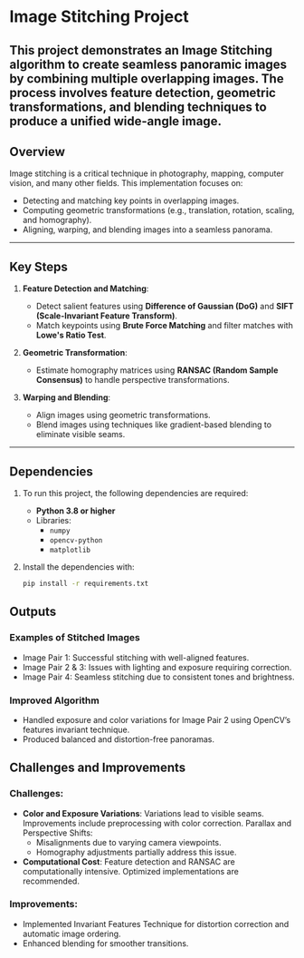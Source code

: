 # Image Stitching Project

This project demonstrates an **Image Stitching** algorithm to create seamless panoramic images by combining multiple overlapping images. The process involves feature detection, geometric transformations, and blending techniques to produce a unified wide-angle image.
---

## Overview

Image stitching is a critical technique in photography, mapping, computer vision, and many other fields. This implementation focuses on:
- Detecting and matching key points in overlapping images.
- Computing geometric transformations (e.g., translation, rotation, scaling, and homography).
- Aligning, warping, and blending images into a seamless panorama.

---

## Key Steps

1. **Feature Detection and Matching**:
   - Detect salient features using **Difference of Gaussian (DoG)** and **SIFT (Scale-Invariant Feature Transform)**.
   - Match keypoints using **Brute Force Matching** and filter matches with **Lowe's Ratio Test**.

2. **Geometric Transformation**:
   - Estimate homography matrices using **RANSAC (Random Sample Consensus)** to handle perspective transformations.

3. **Warping and Blending**:
   - Align images using geometric transformations.
   - Blend images using techniques like gradient-based blending to eliminate visible seams.

---

## Dependencies

1. To run this project, the following dependencies are required:
    - **Python 3.8 or higher**
    - Libraries:
      - `numpy`
      - `opencv-python`
      - `matplotlib`

2. Install the dependencies with:
   ```bash
   pip install -r requirements.txt

## Outputs
### Examples of Stitched Images
- Image Pair 1: Successful stitching with well-aligned features.
- Image Pair 2 & 3: Issues with lighting and exposure requiring correction.
- Image Pair 4: Seamless stitching due to consistent tones and brightness.

### Improved Algorithm
- Handled exposure and color variations for Image Pair 2 using OpenCV’s features invariant technique.
- Produced balanced and distortion-free panoramas.

## Challenges and Improvements
### Challenges:
- **Color and Exposure Variations**: Variations lead to visible seams. Improvements include preprocessing with color correction.
Parallax and Perspective Shifts:
    - Misalignments due to varying camera viewpoints.
    - Homography adjustments partially address this issue.
- **Computational Cost**: Feature detection and RANSAC are computationally intensive. Optimized implementations are recommended.

### Improvements:
- Implemented Invariant Features Technique for distortion correction and automatic image ordering.
- Enhanced blending for smoother transitions.
